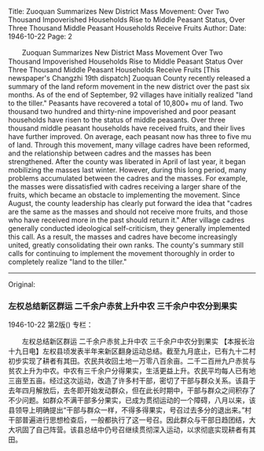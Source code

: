 Title: Zuoquan Summarizes New District Mass Movement: Over Two Thousand Impoverished Households Rise to Middle Peasant Status, Over Three Thousand Middle Peasant Households Receive Fruits
Author:
Date: 1946-10-22
Page: 2

　　Zuoquan Summarizes New District Mass Movement
    Over Two Thousand Impoverished Households Rise to Middle Peasant Status
    Over Three Thousand Middle Peasant Households Receive Fruits
    [This newspaper's Changzhi 19th dispatch] Zuoquan County recently released a summary of the land reform movement in the new district over the past six months. As of the end of September, 92 villages have initially realized "land to the tiller." Peasants have recovered a total of 10,800+ mu of land. Two thousand two hundred and thirty-nine impoverished and poor peasant households have risen to the status of middle peasants. Over three thousand middle peasant households have received fruits, and their lives have further improved. On average, each peasant now has three to five mu of land. Through this movement, many village cadres have been reformed, and the relationship between cadres and the masses has been strengthened. After the county was liberated in April of last year, it began mobilizing the masses last winter. However, during this long period, many problems accumulated between the cadres and the masses. For example, the masses were dissatisfied with cadres receiving a larger share of the fruits, which became an obstacle to implementing the movement. Since August, the county leadership has clearly put forward the idea that "cadres are the same as the masses and should not receive more fruits, and those who have received more in the past should return it." After village cadres generally conducted ideological self-criticism, they generally implemented this call. As a result, the masses and cadres have become increasingly united, greatly consolidating their own ranks. The county's summary still calls for continuing to implement the movement thoroughly in order to completely realize "land to the tiller."



<hr /> 

Original: 


### 左权总结新区群运  二千余户赤贫上升中农  三千余户中农分到果实

1946-10-22
第2版()
专栏：

　　左权总结新区群运
    二千余户赤贫上升中农
    三千余户中农分到果实
    【本报长治十九日电】左权县顷发表半年来新区翻身运动总结。截至九月底止，已有九十二村初步实现了耕者有其田。农民共收回土地一万零八百余亩。二千二百卅九户赤贫与贫农上升为中农。中农有三千余户分得果实，生活更益上升。农民平均每人已有地三亩至五亩。经过这次运动，改造了许多村干部，密切了干部与群众关系。该县于去年四月解放后，去冬即开始发动群众，但在此长时期中，干部与群众之间积存了不少问题。如群众不满干部多分果实，已成为贯彻运动的一个障碍，八月以来，该县领导上明确提出“干部与群众一样，不得多得果实，号召过去多分的退出来。”村干部普遍进行思想检查后，一般都执行了这一号召。因此群众与干部日趋团结，大大巩固了自己阵营。该县总结中仍号召继续贯彻深入运动，以求彻底实现耕者有其田。
